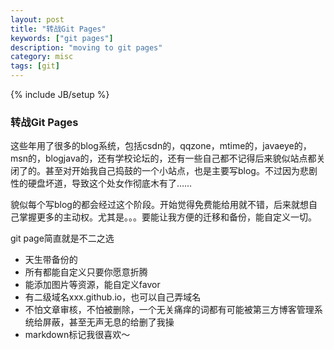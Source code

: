 ```yaml
---
layout: post
title: "转战Git Pages"
keywords: ["git pages"]
description: "moving to git pages"
category: misc
tags: [git]
---
```

{% include JB/setup %}

### 转战Git Pages


这些年用了很多的blog系统，包括csdn的，qqzone，mtime的，javaeye的，msn的，blogjava的，还有学校论坛的，还有一些自己都不记得后来貌似站点都关闭了的。甚至对开始我自己捣鼓的一个小站点，也是主要写blog。不过因为悲剧性的硬盘坏道，导致这个处女作彻底木有了……

貌似每个写blog的都会经过这个阶段。开始觉得免费能给用就不错，后来就想自己掌握更多的主动权。尤其是。。。要能让我方便的迁移和备份，能自定义一切。

git page简直就是不二之选
* 天生带备份的
* 所有都能自定义只要你愿意折腾
* 能添加图片等资源，能自定义favor
* 有二级域名xxx.github.io，也可以自己弄域名
* 不怕文章审核，不怕被删除，一个无关痛痒的词都有可能被第三方博客管理系统给屏蔽，甚至无声无息的给删了我操
* markdown标记我很喜欢～

